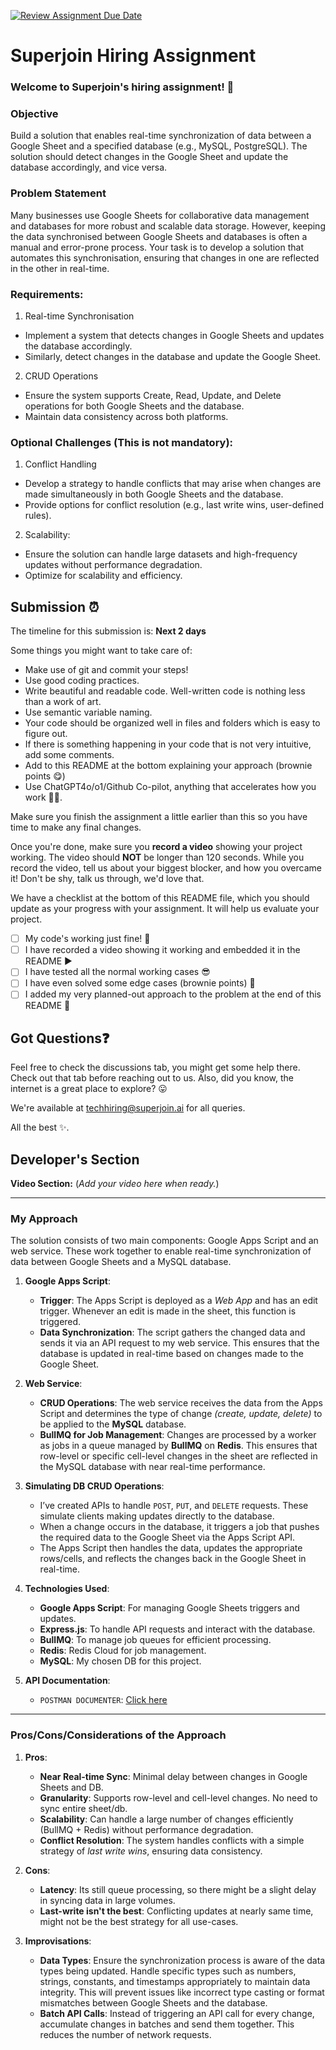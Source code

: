 [![Review Assignment Due Date](https://classroom.github.com/assets/deadline-readme-button-22041afd0340ce965d47ae6ef1cefeee28c7c493a6346c4f15d667ab976d596c.svg)](https://classroom.github.com/a/AHFn7Vbn)
# Superjoin Hiring Assignment

### Welcome to Superjoin's hiring assignment! 🚀

### Objective
Build a solution that enables real-time synchronization of data between a Google Sheet and a specified database (e.g., MySQL, PostgreSQL). The solution should detect changes in the Google Sheet and update the database accordingly, and vice versa.

### Problem Statement
Many businesses use Google Sheets for collaborative data management and databases for more robust and scalable data storage. However, keeping the data synchronised between Google Sheets and databases is often a manual and error-prone process. Your task is to develop a solution that automates this synchronisation, ensuring that changes in one are reflected in the other in real-time.

### Requirements:
1. Real-time Synchronisation
  - Implement a system that detects changes in Google Sheets and updates the database accordingly.
   - Similarly, detect changes in the database and update the Google Sheet.
  2.	CRUD Operations
   - Ensure the system supports Create, Read, Update, and Delete operations for both Google Sheets and the database.
   - Maintain data consistency across both platforms.
   
### Optional Challenges (This is not mandatory):
1. Conflict Handling
- Develop a strategy to handle conflicts that may arise when changes are made simultaneously in both Google Sheets and the database.
- Provide options for conflict resolution (e.g., last write wins, user-defined rules).
    
2. Scalability: 	
- Ensure the solution can handle large datasets and high-frequency updates without performance degradation.
- Optimize for scalability and efficiency.

## Submission ⏰
The timeline for this submission is: **Next 2 days**

Some things you might want to take care of:
- Make use of git and commit your steps!
- Use good coding practices.
- Write beautiful and readable code. Well-written code is nothing less than a work of art.
- Use semantic variable naming.
- Your code should be organized well in files and folders which is easy to figure out.
- If there is something happening in your code that is not very intuitive, add some comments.
- Add to this README at the bottom explaining your approach (brownie points 😋)
- Use ChatGPT4o/o1/Github Co-pilot, anything that accelerates how you work 💪🏽. 

Make sure you finish the assignment a little earlier than this so you have time to make any final changes.

Once you're done, make sure you **record a video** showing your project working. The video should **NOT** be longer than 120 seconds. While you record the video, tell us about your biggest blocker, and how you overcame it! Don't be shy, talk us through, we'd love that.

We have a checklist at the bottom of this README file, which you should update as your progress with your assignment. It will help us evaluate your project.

- [ ] My code's working just fine! 🥳
- [ ] I have recorded a video showing it working and embedded it in the README ▶️
- [ ] I have tested all the normal working cases 😎
- [ ] I have even solved some edge cases (brownie points) 💪
- [ ] I added my very planned-out approach to the problem at the end of this README 📜

## Got Questions❓
Feel free to check the discussions tab, you might get some help there. Check out that tab before reaching out to us. Also, did you know, the internet is a great place to explore? 😛

We're available at techhiring@superjoin.ai for all queries. 

All the best ✨.

## Developer's Section

**Video Section:**
(*Add your video here when ready.*)

---

### My Approach

The solution consists of two main components: Google Apps Script and an web service. These work together to enable real-time synchronization of data between Google Sheets and a MySQL database.

1. **Google Apps Script**:
   - **Trigger**: The Apps Script is deployed as a *Web App* and has an edit trigger. Whenever an edit is made in the sheet, this function is triggered.
   - **Data Synchronization**: The script gathers the changed data and sends it via an API request to my web service. This ensures that the database is updated in real-time based on changes made to the Google Sheet.

2. **Web Service**:
   - **CRUD Operations**: The web service receives the data from the Apps Script and determines the type of change *(create, update, delete)* to be applied to the **MySQL** database.
   - **BullMQ for Job Management**: Changes are processed by a worker as jobs in a queue managed by **BullMQ** on **Redis**. This ensures that row-level or specific cell-level changes in the sheet are reflected in the MySQL database with near real-time performance.

3. **Simulating DB CRUD Operations**:
   - I’ve created APIs to handle `POST`, `PUT`, and `DELETE` requests. These simulate clients making updates directly to the database.
   - When a change occurs in the database, it triggers a job that pushes the required data to the Google Sheet via the Apps Script API.
   - The Apps Script then handles the data, updates the appropriate rows/cells, and reflects the changes back in the Google Sheet in real-time.

4. **Technologies Used**:
   - **Google Apps Script**: For managing Google Sheets triggers and updates.
   - **Express.js**: To handle API requests and interact with the database.
   - **BullMQ**: To manage job queues for efficient processing.
   - **Redis**: Redis Cloud for job management.
   - **MySQL**: My chosen DB for this project.

5. **API Documentation**:
   - `POSTMAN DOCUMENTER`: [Click here](https://documenter.getpostman.com/view/22931938/2sAXqp8P1K)
---

### Pros/Cons/Considerations of the Approach

1. **Pros**:
    - **Near Real-time Sync**: Minimal delay between changes in Google Sheets and DB.
    - **Granularity**: Supports row-level and cell-level changes. No need to sync entire sheet/db.
    - **Scalability**: Can handle a large number of changes efficiently (BullMQ + Redis) without performance degradation.
    - **Conflict Resolution**: The system handles conflicts with a simple strategy of *last write wins*, ensuring data consistency.

2. **Cons**:
    - **Latency**: Its still queue processing, so there might be a slight delay in syncing data in large volumes.
    - **Last-write isn't the best**: Conflicting updates at nearly same time, might not be the best strategy for all use-cases.

3. **Improvisations**:
    - **Data Types**: Ensure the synchronization process is aware of the data types being updated. Handle specific types such as numbers, strings, constants, and timestamps appropriately to maintain data integrity. This will prevent issues like incorrect type casting or format mismatches between Google Sheets and the database.
    - **Batch API Calls**: Instead of triggering an API call for every change, accumulate changes in batches and send them together. This reduces the number of network requests.

